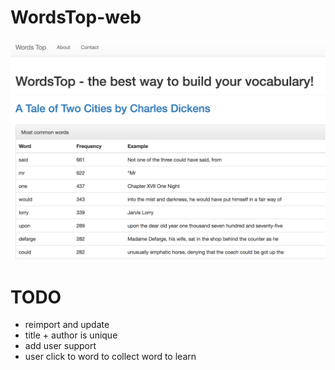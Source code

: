 # WordsTop-web

![img](wordstop.png)

# TODO
- reimport and update
- title + author is unique
- add user support
- user click to word to collect word to learn
